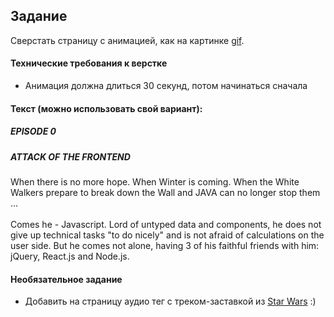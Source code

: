 ## Задание

Сверстать страницу с анимацией, как на картинке [gif](animation_front-end_wars.gif). 

#### Технические требования к верстке

- Анимация должна длиться 30 секунд, потом начинаться сначала

#### Текст (можно использовать свой вариант):

##### EPISODE 0
##### ATTACK OF THE FRONTEND

When there is no more hope. When Winter is coming. When the White Walkers prepare to break down the Wall and JAVA can no longer stop them ... <br><br>
Comes he - Javascript. Lord of untyped data and components, he does not give up technical tasks "to do nicely" and is not afraid of calculations on the user side. But he comes not alone, having 3 of his faithful friends with him: jQuery, React.js and Node.js.

#### Необязательное задание

- Добавить на страницу аудио тег с треком-заставкой из [Star Wars](https://www.youtube.com/watch?v=EjMNNpIksaI) :)
